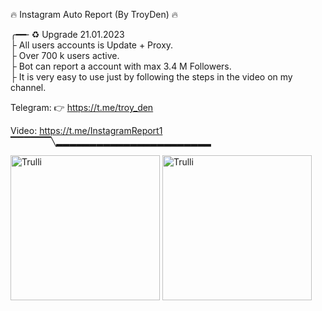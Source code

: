 🔥 Instagram Auto Report (By TroyDen) 🔥 
       <br>
       
╭━━╴♻️ Upgrade 21.01.2023
<br>
├  All users accounts is Update + Proxy.
<br>
├  Over 700 k users active. 
<br>
├  Bot can report a account with max 3.4 M Followers.
<br>
├  It is very easy to use just by following the steps in the video on my channel.
<br>

 
 Telegram: 👉  https://t.me/troy_den
 
 Video:     https://t.me/InstagramReport1
 <br>
▔▔▔▔▔▔╲▂▂▂▂▂▂▂▂▂▂▂▂▂▂▂▂▂▂▂▂▂▂▂


<img src="https://i.postimg.cc/nzNpbbW8/troyden.jpg" alt="Trulli" width="239" height="232">
<img src="https://i.postimg.cc/5NB1GrqG/troyden2.jpg" alt="Trulli" width="239" height="232">

